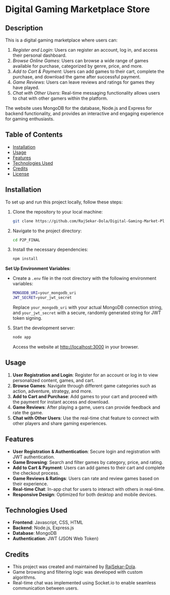 # Digital Gaming Marketplace Store

## Description

This is a digital gaming marketplace where users can:
1. *Register and Login*: Users can register an account, log in, and access their personal dashboard.
2. *Browse Online Games*: Users can browse a wide range of games available for purchase, categorized by genre, price, and more.
3. *Add to Cart & Payment*: Users can add games to their cart, complete the purchase, and download the game after successful payment.
4. *Game Reviews*: Users can leave reviews and ratings for games they have played.
5. *Chat with Other Users*: Real-time messaging functionality allows users to chat with other gamers within the platform.
   
The website uses MongoDB for the database, Node.js and Express for backend functionality, and provides an interactive and engaging experience for gaming enthusiasts.

## Table of Contents

- [Installation](#installation)
- [Usage](#usage)
- [Features](#features)
- [Technologies Used](#technologies-used)
- [Credits](#credits)
- [License](#license)

## Installation

To set up and run this project locally, follow these steps:

1. Clone the repository to your local machine:
    ```bash
    git clone https://github.com/RajSekar-Dola/Digital-Gaming-Market-Place.git
    ```

2. Navigate to the project directory:
    ```bash
    cd P2P_FINAL
    ```

3. Install the necessary dependencies:
    ```bash
    npm install
    ```

**Set Up Environment Variables**:
   - Create a `.env` file in the root directory with the following environment variables:

     ```bash
     MONGODB_URI=your_mongodb_uri
     JWT_SECRET=your_jwt_secret
     ```

     Replace `your_mongodb_uri` with your actual MongoDB connection string, and `your_jwt_secret` with a secure, randomly generated string for JWT token signing.


5. Start the development server:
    ```bash
    node app
    ```

   Access the website at [http://localhost:3000](http://localhost:3000) in your browser.

## Usage

1. **User Registration and Login**: Register for an account or log in to view personalized content, games, and cart.
2. **Browse Games**: Navigate through different game categories such as action, adventure, strategy, and more.
3. **Add to Cart and Purchase**: Add games to your cart and proceed with the payment for instant access and download.
4. **Game Reviews**: After playing a game, users can provide feedback and rate the game.
5. **Chat with Other Users**: Use the real-time chat feature to connect with other players and share gaming experiences.


## Features

- **User Registration & Authentication**: Secure login and registration with JWT authentication.
- **Game Browsing**: Search and filter games by category, price, and rating.
- **Add to Cart & Payment**: Users can add games to their cart and complete the checkout process.
- **Game Reviews & Ratings**: Users can rate and review games based on their experience.
- **Real-time Chat**: In-app chat for users to interact with others in real-time.
- **Responsive Design**: Optimized for both desktop and mobile devices.

## Technologies Used

- **Frontend**: Javascript, CSS, HTML
- **Backend**: Node.js, Express.js
- **Database**: MongoDB
- **Authentication**: JWT (JSON Web Token)

## Credits

- This project was created and maintained by [RajSekar-Dola](https://github.com/RajSekar-Dola).
- Game browsing and filtering logic was developed with custom algorithms.
- Real-time chat was implemented using Socket.io to enable seamless communication between users.

